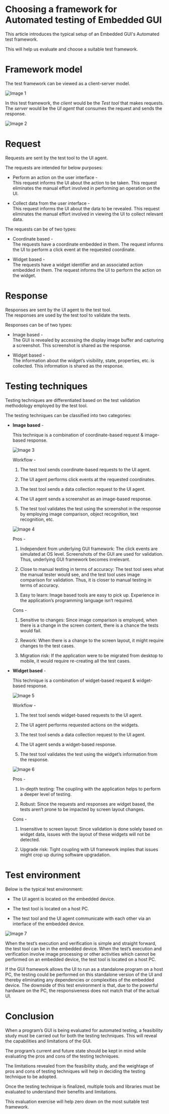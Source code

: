 # Choosing a framework for Automated testing of Embedded GUI

This article introduces the typical setup of an Embedded GUI's Automated test framework.

This will help us evaluate and choose a suitable test framework.

# Framework model

The test framework can be viewed as a client-server model.

![Image 1](Icons/ATEGUI/1.png)

In this test framework, the *client* would be the *Test tool* that makes requests. The *server* would be the *UI agent* that consumes the request and sends the response.

![Image 2](Icons/ATEGUI/2.png)

# Request

Requests are sent by the test tool to the UI agent.

The requests are intended for below purposes:

- Perform an action on the user interface -  
  This request informs the UI about the action to be taken. This request eliminates the manual effort involved in performing an operation on the UI.

- Collect data from the user interface -  
  This request informs the UI about the data to be revealed. This request eliminates the manual effort involved in viewing the UI to collect relevant data.

The requests can be of two types:

- Coordinate based -  
  The requests have a coordinate embedded in them. The request informs the UI to perform a click event at the requested coordinate.

- Widget based -  
  The requests have a widget identifier and an associated action embedded in them. The request informs the UI to perform the action on the widget.

# Response

Responses are sent by the UI agent to the test tool.  
The responses are used by the test tool to validate the tests.

Responses can be of two types:

- Image based -  
  The GUI is revealed by accessing the display image buffer and capturing a screenshot. This screenshot is shared as the response.

- Widget based -  
  The information about the widget’s visibility, state, properties, etc. is collected. This information is shared as the response.

# Testing techniques

Testing techniques are differentiated based on the test validation methodology employed by the test tool.

The testing techniques can be classified into two categories:

- **Image based** -

  This technique is a combination of coordinate-based request & image-based response.
  
  ![Image 3](Icons/ATEGUI/3.png)

  Workflow -

  1. The test tool sends coordinate-based requests to the UI agent.

  2. The UI agent performs click events at the requested coordinates.

  3. The test tool sends a data collection request to the UI agent.

  4. The UI agent sends a screenshot as an image-based response.

  5. The test tool validates the test using the screenshot in the response by employing image comparison, object recognition, text recognition, etc.

  ![Image 4](Icons/ATEGUI/4.png)
  
  Pros -

  1. Independent from underlying GUI framework: The click events are simulated at OS level. Screenshots of the GUI are used for validation. Thus, underlying GUI framework becomes irrelevant.

  2. Close to manual testing in terms of accuracy: The test tool sees what the manual tester would see, and the test tool uses image comparison for validation. Thus, it is closer to manual testing in terms of accuracy.

  3. Easy to learn: Image based tools are easy to pick up. Experience in the application’s programming language isn’t required.

  Cons -

  1. Sensitive to changes: Since image comparison is employed, when there is a change in the screen content, there is a chance the tests would fail.

  2. Rework: When there is a change to the screen layout, it might require changes to the test cases.

  3. Migration risk: If the application were to be migrated from desktop to mobile, it would require re-creating all the test cases.

- **Widget based** -

  This technique is a combination of widget-based request & widget-based response.
  
  ![Image 5](Icons/ATEGUI/5.png)

  Workflow -

  1. The test tool sends widget-based requests to the UI agent.

  2. The UI agent performs requested actions on the widgets.

  3. The test tool sends a data collection request to the UI agent.

  4. The UI agent sends a widget-based response.

  5. The test tool validates the test using the widget’s information from the response.

  ![Image 6](Icons/ATEGUI/6.png)
  
  Pros -

  1. In-depth testing: The coupling with the application helps to perform a deeper level of testing.

  2. Robust: Since the requests and responses are widget based, the tests aren’t prone to be impacted by screen layout changes.

  Cons -

  1. Insensitive to screen layout: Since validation is done solely based on widget data, issues with the layout of these widgets will not be detected.

  2. Upgrade risk: Tight coupling with UI framework implies that issues might crop up during software upgradation.

# Test environment

Below is the typical test environment:

- The UI agent is located on the embedded device.

- The test tool is located on a host PC.

- The test tool and the UI agent communicate with each other via an interface of the embedded device.

![Image 7](Icons/ATEGUI/7.png)

When the test’s execution and verification is simple and straight forward, the test tool can be in the embedded device. When the test’s execution and verification involve image processing or other activities which cannot be performed on an embedded device, the test tool is located on a host PC.

If the GUI framework allows the UI to run as a standalone program on a host PC, the testing could be performed on this standalone version of the UI and thereby eliminating any dependencies or complexities of the embedded device. The downside of this test environment is that, due to the powerful hardware on the PC, the responsiveness does not match that of the actual UI.

# Conclusion

When a program’s GUI is being evaluated for automated testing, a feasibility study must be carried out for both the testing techniques. This will reveal the capabilities and limitations of the GUI.

The program’s current and future state should be kept in mind while evaluating the pros and cons of the testing techniques.

The limitations revealed from the feasibility study, and the weightage of pros and cons of testing techniques will help in deciding the testing technique to be adopted.

Once the testing technique is finalized, multiple tools and libraries must be evaluated to understand their benefits and limitations.

This evaluation exercise will help zero down on the most suitable test framework.
